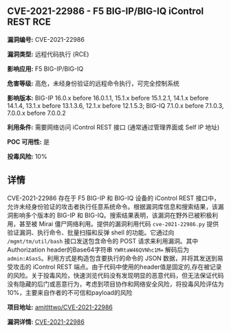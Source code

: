 ## CVE-2021-22986 - F5 BIG-IP/BIG-IQ iControl REST RCE

**漏洞编号:** CVE-2021-22986

**漏洞类型:** 远程代码执行 (RCE)

**影响应用:** F5 BIG-IP/BIG-IQ

**危害等级:** 高危，未经身份验证的远程命令执行，可完全控制系统

**影响版本:** BIG-IP 16.0.x before 16.0.1.1, 15.1.x before 15.1.2.1, 14.1.x before 14.1.4, 13.1.x before 13.1.3.6, 12.1.x before 12.1.5.3; BIG-IQ 7.1.0.x before 7.1.0.3, 7.0.0.x before 7.0.0.2

**利用条件:** 需要网络访问 iControl REST 接口 (通常通过管理界面或 Self IP 地址)

**POC 可用性:** 是

**投毒风险:** 10%

## 详情

CVE-2021-22986 存在于 F5 BIG-IP 和 BIG-IQ 设备的 iControl REST 接口中，允许未经身份验证的攻击者执行任意系统命令。根据漏洞库信息和搜索结果，该漏洞影响多个版本的 BIG-IP 和 BIG-IQ。搜索结果表明，该漏洞在野外已被积极利用，甚至被 Mirai 僵尸网络利用。提供的漏洞利用代码 `cve-2021-22986.py` 提供验证漏洞、执行命令、批量扫描和反弹 shell 的功能。它通过向 `/mgmt/tm/util/bash` 接口发送包含命令的 POST 请求来利用漏洞。其中Authorization header的Base64字符串 `YWRtaW46QVNhc1M=` 解码后为 `admin:ASasS`。利用方式是构造包含要执行的命令的 JSON 数据，并将其发送到易受攻击的 iControl REST 端点。由于代码中使用的header值是固定的,存在被记录的风险。关于投毒风险，快速浏览代码没有发现明显的恶意代码，但无法保证代码没有隐藏的后门或恶意行为，考虑到项目协作和网络安全风险，将投毒风险评估为10%，主要来自作者的不可信和payload的风险

**项目地址:** [amitlttwo/CVE-2021-22986](https://github.com/amitlttwo/CVE-2021-22986)

**漏洞详情:** [CVE-2021-22986](https://nvd.nist.gov/vuln/detail/CVE-2021-22986)